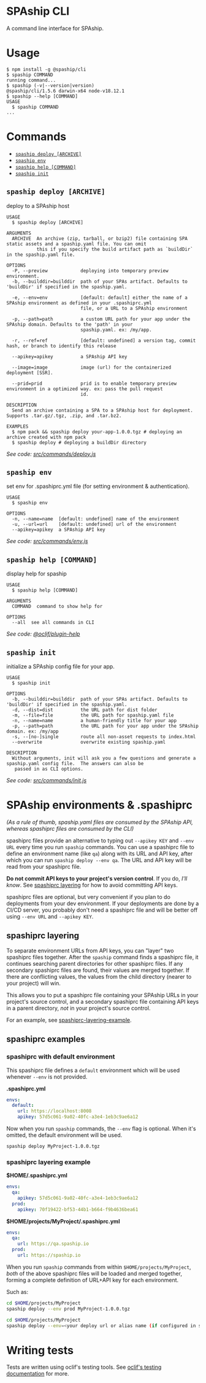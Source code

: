 # SPAship CLI

A command line interface for SPAship.

# Usage

<!-- usage -->
```sh-session
$ npm install -g @spaship/cli
$ spaship COMMAND
running command...
$ spaship (-v|--version|version)
@spaship/cli/1.5.6 darwin-x64 node-v18.12.1
$ spaship --help [COMMAND]
USAGE
  $ spaship COMMAND
...
```
<!-- usagestop -->

# Commands

<!-- commands -->
* [`spaship deploy [ARCHIVE]`](#spaship-deploy-archive)
* [`spaship env`](#spaship-env)
* [`spaship help [COMMAND]`](#spaship-help-command)
* [`spaship init`](#spaship-init)

## `spaship deploy [ARCHIVE]`

deploy to a SPAship host

```
USAGE
  $ spaship deploy [ARCHIVE]

ARGUMENTS
  ARCHIVE  An archive (zip, tarball, or bzip2) file containing SPA static assets and a spaship.yaml file. You can omit
           this if you specify the build artifact path as `buildDir` in the spaship.yaml file.

OPTIONS
  -P, --preview            deploying into temporary preview environment.
  -b, --builddir=builddir  path of your SPAs artifact. Defaults to 'buildDir' if specified in the spaship.yaml.

  -e, --env=env            [default: default] either the name of a SPAship environment as defined in your .spashiprc.yml
                           file, or a URL to a SPAship environment

  -p, --path=path          a custom URL path for your app under the SPAship domain. Defaults to the 'path' in your
                           spaship.yaml. ex: /my/app.

  -r, --ref=ref            [default: undefined] a version tag, commit hash, or branch to identify this release

  --apikey=apikey          a SPAship API key

  --image=image            image (url) for the containerized deployment [SSR].

  --prid=prid              prid is to enable temporary preview environment in a optimized way. ex: pass the pull request
                           id.

DESCRIPTION
  Send an archive containing a SPA to a SPAship host for deployment.  Supports .tar.gz/.tgz, .zip, and .tar.bz2.

EXAMPLES
  $ npm pack && spaship deploy your-app-1.0.0.tgz # deploying an archive created with npm pack
  $ spaship deploy # deploying a buildDir directory
```

_See code: [src/commands/deploy.js](https://github.com/spaship/spaship/blob/v1.5.6/src/commands/deploy.js)_

## `spaship env`

set env for .spashiprc.yml file (for setting environment & authentication).

```
USAGE
  $ spaship env

OPTIONS
  -n, --name=name  [default: undefined] name of the environment
  -u, --url=url    [default: undefined] url of the environment
  --apikey=apikey  a SPAship API key
```

_See code: [src/commands/env.js](https://github.com/spaship/spaship/blob/v1.5.6/src/commands/env.js)_

## `spaship help [COMMAND]`

display help for spaship

```
USAGE
  $ spaship help [COMMAND]

ARGUMENTS
  COMMAND  command to show help for

OPTIONS
  --all  see all commands in CLI
```

_See code: [@oclif/plugin-help](https://github.com/oclif/plugin-help/blob/v3.3.1/src/commands/help.ts)_

## `spaship init`

initialize a SPAship config file for your app.

```
USAGE
  $ spaship init

OPTIONS
  -b, --builddir=builddir  path of your SPAs artifact. Defaults to 'buildDir' if specified in the spaship.yaml.
  -d, --dist=dist          the URL path for dist folder
  -m, --file=file          the URL path for spaship.yaml file
  -n, --name=name          a human-friendly title for your app
  -p, --path=path          the URL path for your app under the SPAship domain. ex: /my/app
  -s, --[no-]single        route all non-asset requests to index.html
  --overwrite              overwrite existing spaship.yaml

DESCRIPTION
  Without arguments, init will ask you a few questions and generate a spaship.yaml config file.  The answers can also be
   passed in as CLI options.
```

_See code: [src/commands/init.js](https://github.com/spaship/spaship/blob/v1.5.6/src/commands/init.js)_
<!-- commandsstop -->

# SPAship environments & .spashiprc

_(As a rule of thumb, spaship.yaml files are consumed by the SPAship API, whereas spashiprc files are consumed by the CLI)_

spashiprc files provide an alternative to typing out `--apikey KEY` and `--env URL` every time you run `spaship` commands. You can use a spashiprc file to define an environment name (like `qa`) along with its URL and API key, after which you can run `spaship deploy --env qa`. The URL and API key will be read from your spashiprc file.

**Do not commit API keys to your project's version control**. If you do, _I'll know_. See [spashiprc layering](#spashiprc-layering) for how to avoid committing API keys.

spashiprc files are optional, but very convenient if you plan to do deployments from your dev environment. If your deployments are done by a CI/CD server, you probably don't need a spashiprc file and will be better off using `--env URL` and `--apikey KEY`.

## spashiprc layering

To separate environment URLs from API keys, you can "layer" two spashiprc files together. After the `spaship` command finds a spashiprc file, it continues searching parent directories for other spashiprc files. If any secondary spashiprc files are found, their values are merged together. If there are conflicting values, the values from the child directory (nearer to your project) will win.

This allows you to put a spashiprc file containing your SPAship URLs in your project's source control, and a secondary spashiprc file containing API keys in a parent directory, _not_ in your project's source control.

For an example, see [spashiprc-layering-example](#spashiprc-layering-example).

## spashiprc examples

### spashiprc with default environment

This spashiprc file defines a `default` environment which will be used whenever `--env` is not provided.

**.spashiprc.yml**

```yaml
envs:
  default:
    url: https://localhost:8008
    apikey: 57d5c061-9a02-40fc-a3e4-1eb3c9ae6a12
```

Now when you run `spaship` commands, the `--env` flag is optional. When it's omitted, the default environment will be used.

```sh
spaship deploy MyProject-1.0.0.tgz
```

### spashiprc layering example

**\$HOME/.spashiprc.yml**

```yaml
envs:
  qa:
    apikey: 57d5c061-9a02-40fc-a3e4-1eb3c9ae6a12
  prod:
    apikey: 70f19422-bf53-44b1-b664-f9b4636bea61
```

**\$HOME/projects/MyProject/.spashiprc.yml**

```yaml
envs:
  qa:
    url: https://qa.spaship.io
  prod:
    url: https://spaship.io
```

When you run `spaship` commands from within `$HOME/projects/MyProject`, _both_ of the above spashiprc files will be loaded and merged together, forming a complete definition of URL+API key for each environment.

Such as:

```sh
cd $HOME/projects/MyProject
spaship deploy --env prod MyProject-1.0.0.tgz
```

```sh
cd $HOME/projects/MyProject
spaship deploy --env=<your deploy url or alias name (if configured in spashiprc)> --builddir=<optional as it can be configured in spaship.yaml> --apikey=<your api key (optional if configured in spashiprc)>
```
# Writing tests

Tests are written using oclif's testing tools. See [oclif's testing documentation](https://oclif.io/docs/testing) for more.
